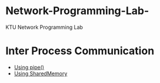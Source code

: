 # Network-Programming-Lab-
KTU Network Programming Lab 
# Inter Process Communication

- [Using pipe()](UsingPipe/README.md)
- [Using SharedMemory](SharedMemory/README.md)
